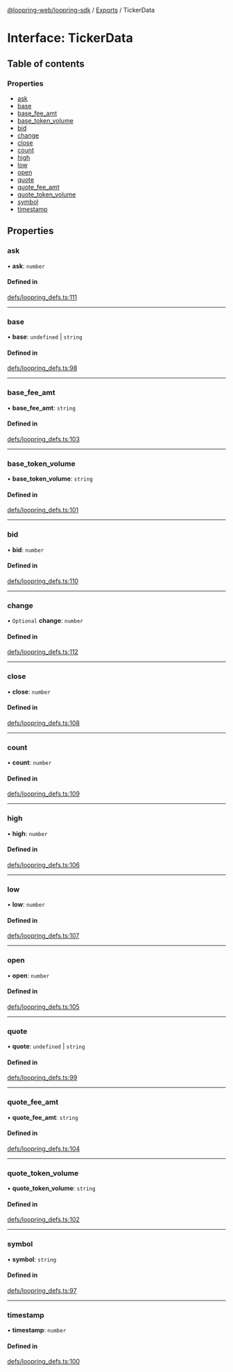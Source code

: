 [@loopring-web/loopring-sdk](../README.md) / [Exports](../modules.md) / TickerData

# Interface: TickerData

## Table of contents

### Properties

- [ask](TickerData.md#ask)
- [base](TickerData.md#base)
- [base\_fee\_amt](TickerData.md#base_fee_amt)
- [base\_token\_volume](TickerData.md#base_token_volume)
- [bid](TickerData.md#bid)
- [change](TickerData.md#change)
- [close](TickerData.md#close)
- [count](TickerData.md#count)
- [high](TickerData.md#high)
- [low](TickerData.md#low)
- [open](TickerData.md#open)
- [quote](TickerData.md#quote)
- [quote\_fee\_amt](TickerData.md#quote_fee_amt)
- [quote\_token\_volume](TickerData.md#quote_token_volume)
- [symbol](TickerData.md#symbol)
- [timestamp](TickerData.md#timestamp)

## Properties

### ask

• **ask**: `number`

#### Defined in

[defs/loopring_defs.ts:111](https://github.com/Loopring/loopring_sdk/blob/cd42b57/src/defs/loopring_defs.ts#L111)

___

### base

• **base**: `undefined` \| `string`

#### Defined in

[defs/loopring_defs.ts:98](https://github.com/Loopring/loopring_sdk/blob/cd42b57/src/defs/loopring_defs.ts#L98)

___

### base\_fee\_amt

• **base\_fee\_amt**: `string`

#### Defined in

[defs/loopring_defs.ts:103](https://github.com/Loopring/loopring_sdk/blob/cd42b57/src/defs/loopring_defs.ts#L103)

___

### base\_token\_volume

• **base\_token\_volume**: `string`

#### Defined in

[defs/loopring_defs.ts:101](https://github.com/Loopring/loopring_sdk/blob/cd42b57/src/defs/loopring_defs.ts#L101)

___

### bid

• **bid**: `number`

#### Defined in

[defs/loopring_defs.ts:110](https://github.com/Loopring/loopring_sdk/blob/cd42b57/src/defs/loopring_defs.ts#L110)

___

### change

• `Optional` **change**: `number`

#### Defined in

[defs/loopring_defs.ts:112](https://github.com/Loopring/loopring_sdk/blob/cd42b57/src/defs/loopring_defs.ts#L112)

___

### close

• **close**: `number`

#### Defined in

[defs/loopring_defs.ts:108](https://github.com/Loopring/loopring_sdk/blob/cd42b57/src/defs/loopring_defs.ts#L108)

___

### count

• **count**: `number`

#### Defined in

[defs/loopring_defs.ts:109](https://github.com/Loopring/loopring_sdk/blob/cd42b57/src/defs/loopring_defs.ts#L109)

___

### high

• **high**: `number`

#### Defined in

[defs/loopring_defs.ts:106](https://github.com/Loopring/loopring_sdk/blob/cd42b57/src/defs/loopring_defs.ts#L106)

___

### low

• **low**: `number`

#### Defined in

[defs/loopring_defs.ts:107](https://github.com/Loopring/loopring_sdk/blob/cd42b57/src/defs/loopring_defs.ts#L107)

___

### open

• **open**: `number`

#### Defined in

[defs/loopring_defs.ts:105](https://github.com/Loopring/loopring_sdk/blob/cd42b57/src/defs/loopring_defs.ts#L105)

___

### quote

• **quote**: `undefined` \| `string`

#### Defined in

[defs/loopring_defs.ts:99](https://github.com/Loopring/loopring_sdk/blob/cd42b57/src/defs/loopring_defs.ts#L99)

___

### quote\_fee\_amt

• **quote\_fee\_amt**: `string`

#### Defined in

[defs/loopring_defs.ts:104](https://github.com/Loopring/loopring_sdk/blob/cd42b57/src/defs/loopring_defs.ts#L104)

___

### quote\_token\_volume

• **quote\_token\_volume**: `string`

#### Defined in

[defs/loopring_defs.ts:102](https://github.com/Loopring/loopring_sdk/blob/cd42b57/src/defs/loopring_defs.ts#L102)

___

### symbol

• **symbol**: `string`

#### Defined in

[defs/loopring_defs.ts:97](https://github.com/Loopring/loopring_sdk/blob/cd42b57/src/defs/loopring_defs.ts#L97)

___

### timestamp

• **timestamp**: `number`

#### Defined in

[defs/loopring_defs.ts:100](https://github.com/Loopring/loopring_sdk/blob/cd42b57/src/defs/loopring_defs.ts#L100)
